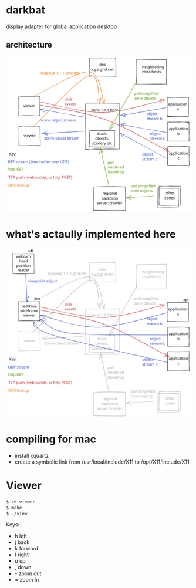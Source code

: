 # darkbat

display adapter for global application desktop


## architecture

![architecture](darkbat-excalidraw.svg)

# what's actaully implemented here

![implemeneted here](darkbat-excalidraw-implemented.svg)

# compiling for mac

- install xquartz
- create a symbolic link from /usr/local/include/X11 to /opt/X11/include/X11

# Viewer

```
$ cd viewer
$ make
$ ./view
```

Keys:
- h left
- j back
- k forward
- l right
- u up
- , down
- \- zoom out
- \= zoom in

